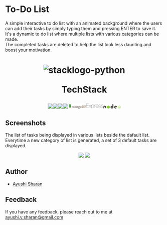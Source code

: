 
# To-Do List
A simple interactive to do list with an animated background where the users can add their tasks by simply typing them and pressing ENTER to save it. 
<br>
It's a dynamic to do list where multiple lists with various categories can be made.
<br>
The completed tasks are deleted to help the list look less daunting and boost your motivation.

<h1 align="center">
  <img src="https://ik.imagekit.io/pq7opoglh/GitHub_ReadMe/stack_GjMfbKvDP.svg?ik-sdk-version=javascript-1.4.3&updatedAt=1655143763495" width="55" alt="stacklogo-python" />

 TechStack</h1>

<div align="center"><img width="55" src="https://raw.githubusercontent.com/gilbarbara/logos/master/logos/html-5.svg"/><img width="55" src="https://raw.githubusercontent.com/gilbarbara/logos/master/logos/css-3.svg"/><img width="55" src="https://raw.githubusercontent.com/gilbarbara/logos/master/logos/javascript.svg"/><img width="55" src="https://ik.imagekit.io/pq7opoglh/GitHub_ReadMe/To-Do_List_Homepage_Screenshot/ejs_o5_afmImW.svg?ik-sdk-version=javascript-1.4.3&updatedAt=1655145623529"/>
<img width="55" src="https://raw.githubusercontent.com/gilbarbara/logos/master/logos/mongodb.svg"/><img width="55" src="https://raw.githubusercontent.com/gilbarbara/logos/master/logos/express.svg"/><img width="55" src="https://raw.githubusercontent.com/gilbarbara/logos/master/logos/nodejs.svg"/></div>

## Screenshots
The list of tasks being displayed in various lists beside the dafault list. Everytime a new category of list is generated, a set of 3 default tasks are displayed.
<div align="center">
<img src="https://ik.imagekit.io/pq7opoglh/GitHub_ReadMe/To-Do_List_Homepage_Screenshot/To-Do_List_Screenshot_cuwsVt4TQ.png?ik-sdk-version=javascript-1.4.3&updatedAt=1654864716343"/>

<img src="https://ik.imagekit.io/pq7opoglh/GitHub_ReadMe/To-Do_List_Homepage_Screenshot/work_list_FoW8Q2aRB.png?ik-sdk-version=javascript-1.4.3&updatedAt=1656218248037"/>

</div>

## Author

- [Ayushi Sharan](https://github.com/avs-7955)


## Feedback

If you have any feedback, please reach out to me at ayushi.v.sharan@gmail.com

